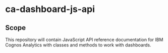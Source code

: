 <!-- This should be the location of the title of the repository, normally the short name -->
# ca-dashboard-js-api

<!-- Not always needed, but a scope helps the user understand in a short sentance like below, why this repo exists -->
## Scope

This repository will contain JavaScript API reference documentation for IBM Cognos Analytics with classes and methods to work with dashboards.
